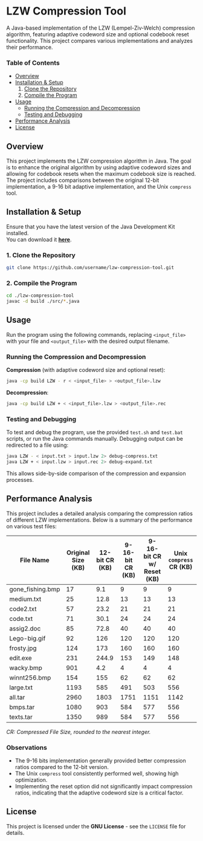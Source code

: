 
# LZW Compression Tool

A Java-based implementation of the LZW (Lempel-Ziv-Welch) compression algorithm, featuring adaptive codeword size and optional codebook reset functionality. This project compares various implementations and analyzes their performance.

### Table of Contents

- [Overview](#overview)
- [Installation & Setup](#installation--setup)
    1. [Clone the Repository](#1-clone-the-repository)
    2. [Compile the Program](#2-compile-the-program)
- [Usage](#usage)
    - [Running the Compression and Decompression](#running-the-compression-and-decompression)
    - [Testing and Debugging](#testing-and-debugging)
- [Performance Analysis](#performance-analysis)
- [License](#license)

## Overview

This project implements the LZW compression algorithm in Java. The goal is to enhance the original algorithm by using adaptive codeword sizes and allowing for codebook resets when the maximum codebook size is reached. The project includes comparisons between the original 12-bit implementation, a 9-16 bit adaptive implementation, and the Unix `compress` tool.

## Installation & Setup

Ensure that you have the latest version of the Java Development Kit installed.  
You can download it [<u>**here**</u>](https://www.oracle.com/java/technologies/downloads/).

### 1. Clone the Repository
```bash
git clone https://github.com/username/lzw-compression-tool.git
```

### 2. Compile the Program
```bash
cd ./lzw-compression-tool
javac -d build ./src/*.java
```

## Usage

Run the program using the following commands, replacing `<input_file>` with your file and `<output_file>` with the desired output filename.

### Running the Compression and Decompression

**Compression** (with adaptive codeword size and optional reset):
```bash
java -cp build LZW - r < <input_file> > <output_file>.lzw
```

**Decompression**:
```bash
java -cp build LZW + < <input_file>.lzw > <output_file>.rec
```

### Testing and Debugging

To test and debug the program, use the provided `test.sh` and `test.bat` scripts, or run the Java commands manually. Debugging output can be redirected to a file using:

```bash
java LZW - < input.txt > input.lzw 2> debug-compress.txt
java LZW + < input.lzw > input.rec 2> debug-expand.txt
```

This allows side-by-side comparison of the compression and expansion processes.

## Performance Analysis

This project includes a detailed analysis comparing the compression ratios of different LZW implementations. Below is a summary of the performance on various test files:

| File Name          | Original Size (KB) | 12-bit CR (KB) | 9-16-bit CR (KB) | 9-16-bit CR w/ Reset (KB) | Unix `compress` CR (KB) |
|--------------------|--------------------|----------------|-------------------|---------------------------|-------------------------|
| gone_fishing.bmp   | 17                 | 9.1            | 9                 | 9                         | 9                       |
| medium.txt         | 25                 | 12.8           | 13                | 13                        | 13                      |
| code2.txt          | 57                 | 23.2           | 21                | 21                        | 21                      |
| code.txt           | 71                 | 30.1           | 24                | 24                        | 24                      |
| assig2.doc         | 85                 | 72.8           | 40                | 40                        | 40                      |
| Lego-big.gif       | 92                 | 126            | 120               | 120                       | 120                     |
| frosty.jpg         | 124                | 173            | 160               | 160                       | 160                     |
| edit.exe           | 231                | 244.9          | 153               | 149                       | 148                     |
| wacky.bmp          | 901                | 4.2            | 4                 | 4                         | 4                       |
| winnt256.bmp       | 154                | 155            | 62                | 62                        | 62                      |
| large.txt          | 1193               | 585            | 491               | 503                       | 556                     |
| all.tar            | 2960               | 1803           | 1751              | 1151                      | 1142                    |
| bmps.tar           | 1080               | 903            | 584               | 577                       | 556                     |
| texts.tar          | 1350               | 989            | 584               | 577                       | 556                     |

*CR: Compressed File Size, rounded to the nearest integer.*

### Observations

- The 9-16 bits implementation generally provided better compression ratios compared to the 12-bit version.
- The Unix `compress` tool consistently performed well, showing high optimization.
- Implementing the reset option did not significantly impact compression ratios, indicating that the adaptive codeword size is a critical factor.

## License
This project is licensed under the **GNU License** - see the `LICENSE` file for details.
